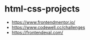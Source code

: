 # html-css-projects


- https://www.frontendmentor.io/
- https://www.codewell.cc/challenges
- https://frontendeval.com/

